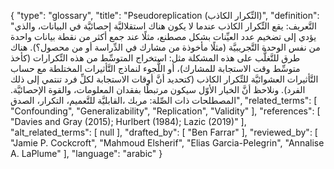 {
    "type": "glossary",
    "title": "Pseudoreplication (التِّكرار الكاذب)",
    "definition": "التَّعريف: يقع التِّكرار الكاذب عندما لا يكون هناك استقلاليَّة إحصائيَّة في البيانات، والذي يؤدي إلى تضخيم عدد العيِّنات بشكل مصطنع، مثلًا عند جمع أكثر من نقطة بيانات واحدة من نفس الوحدة التَّجريبيَّة (مثلًا مأخوذة من مشارك في الدِّراسة أو من محصول؟).  هناك طرق للتَّغلُّب على هذه المشكلة مثل: استخراج المتوسِّط من هذه التِّكرارات (كأخذ متوسِّط وقت الاستجابة للمشارك)، أو اللُّجوء لنماذج التَّأثيرات المختلطة مع حساب التَّأثيرات العشوائيَّة للتِّكرار الكاذب (كتحديد أنَّ أوقات الاستجابة لكلِّ فرد تنتمي إلى ذلك الفرد).  ونلاحظ أنَّ الخيار الأوّل سيكون مرتبطًا بفقدان المعلومات، والقوة الإحصائيَّة.  المصطلحات ذات الصِّلة: مربك ،القابليَّة للتَّعميم، التكرار، الصدق",
    "related_terms": [
        "Confounding",
        "Generalizability",
        "Replication",
        "Validity"
    ],
    "references": [
        "Davies and Gray (2015); Hurlbert (1984); Lazic (2019)"
    ],
    "alt_related_terms": [
        null
    ],
    "drafted_by": [
        "Ben Farrar"
    ],
    "reviewed_by": [
        "Jamie P. Cockcroft",
        "Mahmoud Elsherif",
        "Elias Garcia-Pelegrin",
        "Annalise A. LaPlume"
    ],
    "language": "arabic"
}